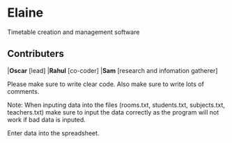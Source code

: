 # Elaine
Timetable creation and management software

## Contributers 

|**Oscar** [lead]
|**Rahul** [co-coder]
|**Sam**   [research and infomation gatherer]

Please make sure to write clear code.
Also make sure to write lots of comments. 



Note:
When inputing data into the files (rooms.txt, students.txt, subjects.txt, teachers.txt) make sure
to input the data correctly as the program will not work if bad data is inputed.

Enter data into the spreadsheet.
